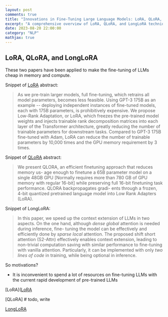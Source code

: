```yaml
---
layout: post
comments: true
title: "Innovations in Fine-Tuning Large Language Models: LoRA, QLoRA, and LongLoRA"
excerpt: "A comprehensive overview of LoRA, QLoRA, and LongLoRA techniques for memory-efficient fine-tuning of LLMs."
date: 2023-08-20 22:00:00
category: "NLP"
mathjax: true
---
```


## LoRA, QLoRA, and LongLoRA

These two papers have been applied to make the fine-tuning of LLMs cheap in memory and compute. 

Snippet of [LoRA](https://arxiv.org/pdf/2106.09685.pdf) abstract:

 

> As we pre-train larger models, full fine-tuning, which retrains all model parameters, becomes less feasible. Using GPT-3 175B as an example -- deploying independent instances of fine-tuned models, each with 175B parameters, is prohibitively expensive. We propose Low-Rank Adaptation, or LoRA, which freezes the pre-trained model weights and injects trainable rank decomposition matrices into each layer of the Transformer architecture, greatly reducing the number of trainable parameters for downstream tasks. Compared to GPT-3 175B fine-tuned with Adam, LoRA can reduce the number of trainable parameters by 10,000 times and the GPU memory requirement by 3 times.

Snippet of [QLoRA](https://arxiv.org/pdf/2305.14314.pdf) abstract:

> We present QLORA, an efficient finetuning approach that reduces memory us- age enough to finetune a 65B parameter model on a single 48GB GPU [Normally requires more than 780 GB of GPU memory with regular 16-bit] while preserving full 16-bit finetuning task performance. QLORA backpropagates gradi- ents through a frozen, 4-bit quantized pretrained language model into Low Rank Adapters (LoRA).

Snippet of LongLoRA:

> In this paper, we speed up the context extension of LLMs in two aspects. On the one hand, although *dense global* attention is needed during inference, fine- tuning the model can be effectively and efficiently done by *sparse local* attention. The proposed shift short attention (S2-Attn) effectively enables context extension, leading to non-trivial computation saving with similar performance to fine-tuning with vanilla attention. Particularly, it can be implemented with only *two lines of code* in training, while being optional in inference.

So motivations? 

- It is inconvenient to spend a lot of resources on fine-tuning LLMs with the current rapid development of pre-trained LLMs

[LoRA]([LoRA](https://ernst-hub.github.io/nlp/2023/08/20/LoRA/)

[QLoRA] # todo, write

[LongLoRA](https://ernst-hub.github.io/nlp/2023/08/20/LongLoRA/)